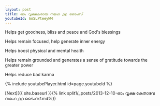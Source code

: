 ```yaml
---
layout: post
title: ഓം വൃക്ഷകരായ നമഹ ൧൧ ടൈംസ്
youtubeId: 6nSLPteeyWM
---
```

 
 
Helps get goodness, bliss and peace and God's blessings
 
Helps remain focused, help generate inner energy 
 
Helps boost physical and mental health 
 
Helps remain grounded and generates a sense of gratitude towards the greater power 
 
Helps reduce bad karma
 
 
 
 


{% include youtubePlayer.html id=page.youtubeId %}
 
[Next]({{ site.baseurl }}{% link  split1/_posts/2013-12-10-ഓം വൃക്ഷ കേതാവേ നമഹ ൧൧ ടൈംസ്.md%})
 

